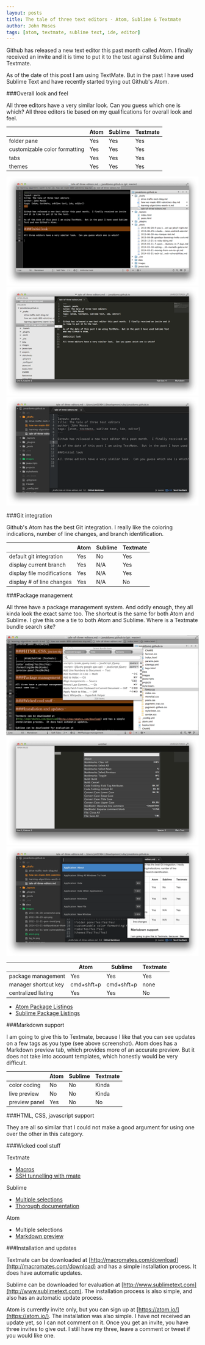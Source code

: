 ```yaml
---
layout: posts
title: The tale of three text editors - Atom, Sublime & Textmate
author: John Moses
tags: [atom, textmate, sublime text, ide, editor]
---
```


Github has released a new text editor this past month called Atom.  I finally received an invite and it is time to put it to the test against Sublime and Textmate.

As of the date of this post I am using TextMate.  But in the past I have used Sublime Text and have recently started trying out Github's Atom.

###Overall look and feel

All three editors have a very similar look.  Can you guess which one is which?  All three editors tie based on my qualifications for overall look and feel.

|     |Atom|Sublime |Textmate|
|-----|------|---------|---------|
|folder pane|Yes|Yes|Yes|
|customizable color formatting|Yes|Yes|Yes|
|tabs|Yes|Yes|Yes|
|themes|Yes|Yes|Yes|

<img src="/images/textmate.png">
<img src="/images/sublime.png">
<img src="/images/atom.png">

###Git integration

Github's Atom has the best Git integration.  I really like the coloring indications, number of line changes, and branch identification.

|     |Atom|Sublime |Textmate|
|-----|------|---------|---------|
|default git integration|Yes|No|Yes|
|display current branch|Yes|N/A|Yes|
|display file modifications|Yes|N/A|Yes|
|display # of line changes|Yes|N/A|No|

###Package management

All three have a package management system.  And oddly enough, they all kinda look the exact same too.  The shortcut is the same for both Atom and Sublime.  I give this one a tie to both Atom and Sublime.  Where is a Textmate bundle search site?

<img src="/images/textmate-package.png">
<img src="/images/sublime-package.png">
<img src="/images/atom-package.png">

|     |Atom|Sublime |Textmate|
|-----|------|---------|---------|
|package management|Yes|Yes|Yes|
|manager shortcut key|cmd+shft+p|cmd+shft+p|none|
|centralized listing|Yes|Yes|No|

- [Atom Package Listings](https://atom.io/packages)
- [Sublime Package Listings](https://sublime.wbond.net/)

###Markdown support

I am going to give this to Textmate, because I like that you can see updates on a few tags as you type (see above screenshot).  Atom does has a Markdown preview tab, which provides more of an accurate preview.  But it does not take into account templates, which honestly would be very difficult.

|     |Atom|Sublime |Textmate|
|-----|------|---------|---------|
|color coding|No|No|Kinda|
|live preview|No|No|Kinda|
|preview panel|Yes|No|No|

###HTML, CSS, javascript support

They are all so similar that I could not make a good argument for using one over the other in this category.

###Wicked cool stuff

Textmate

- [Macros](https://www.youtube.com/watch?v=9gtCrwYuUHg)
- [SSH tunnelling with rmate](http://erniemiller.org/2011/12/12/textmate-2-rmate-awesome/)

Sublime

- [Multiple selections](https://www.sublimetext.com/docs/2/multiple_selection_with_the_keyboard.html)
- [Thorough documentation](https://www.sublimetext.com/docs/2/)

Atom

- Multiple selections
- [Markdown preview](http://blog.javabien.net/2014/03/11/markdown-live-preview-in-atom/)


###Installation and updates

Textmate can be downloaded at [http://macromates.com/download](http://macromates.com/download) and has a simple installation process.  It does have automatic updates.

Sublime can be downloaded for evaluation at [http://www.sublimetext.com](http://www.sublimetext.com).  The installation process is also simple, and also has an automatic update process.

Atom is currently invite only, but you can sign up at [https://atom.io/](https://atom.io/).  The installation was also simple.  I have not received an update yet, so I can not comment on it.  Once you get an invite, you have three invites to give out.  I still have my three, leave a comment or tweet if you would like one.